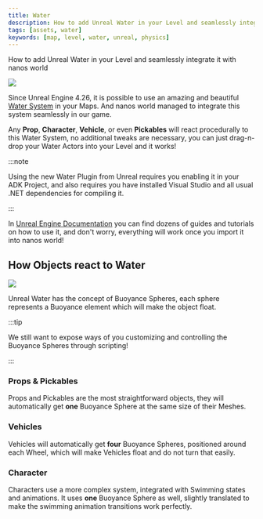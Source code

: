 ```yaml
---
title: Water
description: How to add Unreal Water in your Level and seamlessly integrate it with nanos world
tags: [assets, water]
keywords: [map, level, water, unreal, physics]
---
```



How to add Unreal Water in your Level and seamlessly integrate it with nanos world

![](/img/docs/water.jpg)

Since Unreal Engine 4.26, it is possible to use an amazing and beautiful [Water System](https://docs.unrealengine.com/4.27/en-US/BuildingWorlds/Water/) in your Maps. And nanos world managed to integrate this system seamlessly in our game.

Any **Prop**, **Character**, **Vehicle**, or even **Pickables** will react procedurally to this Water System, no additional tweaks are necessary, you can just drag-n-drop your Water Actors into your Level and it works!

:::note

Using the new Water Plugin from Unreal requires you enabling it in your ADK Project, and also requires you have installed Visual Studio and all usual .NET dependencies for compiling it.

:::

In [Unreal Engine Documentation](https://docs.unrealengine.com/4.27/en-US/BuildingWorlds/Water/) you can find dozens of guides and tutorials on how to use it, and don't worry, everything will work once you import it into nanos world!


## How Objects react to Water

![](/img/docs/water-boat.jpg)

Unreal Water has the concept of Buoyance Spheres, each sphere represents a Buoyance element which will make the object float.

:::tip

We still want to expose ways of you customizing and controlling the Buoyance Spheres through scripting!

:::


### Props & Pickables

Props and Pickables are the most straightforward objects, they will automatically get **one** Buoyance Sphere at the same size of their Meshes.

### Vehicles

Vehicles will automatically get **four** Buoyance Spheres, positioned around each Wheel, which will make Vehicles float and do not turn that easily.

### Character

Characters use a more complex system, integrated with Swimming states and animations. It uses **one** Buoyance Sphere as well, slightly translated to make the swimming animation transitions work perfectly.